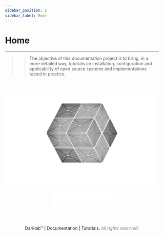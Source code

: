```yaml
---
sidebar_position: 1
sidebar_label: Home
---
```


# Home
---

>> The objective of this documentation project is to bring, in a more detailed way, tutorials on installation, configuration and applicability of open source systems and implementations tested in practice.

<br></br>

<div align="center">

![](../static/img/12.png)

</div>
<div align="center">

![](../static/img/111.png)
</div>

<br></br>

<div align="center">Darklab™ | Documentation | Tutorials. <a><i><font color="gray">All rights reserved.</font></i></a></div>